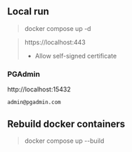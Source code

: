 
## Local run

> docker compose up -d

> https://localhost:443
>   * Allow self-signed certificate

### PGAdmin
http://localhost:15432 

`admin@pgadmin.com`

## Rebuild docker containers

> docker compose up --build